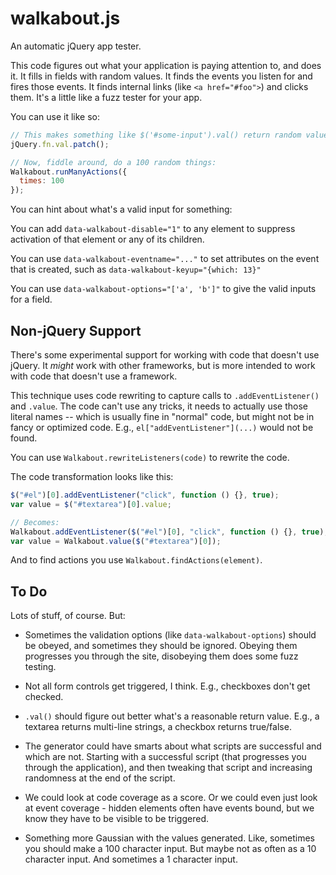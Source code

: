 walkabout.js
============

An automatic jQuery app tester.

This code figures out what your application is paying attention to,
and does it.  It fills in fields with random values.  It finds the
events you listen for and fires those events.  It finds internal links
(like `<a href="#foo">`) and clicks them.  It's a little like a fuzz
tester for your app.

You can use it like so:

```javascript
// This makes something like $('#some-input').val() return random values:
jQuery.fn.val.patch();

// Now, fiddle around, do a 100 random things:
Walkabout.runManyActions({
  times: 100
});
```

You can hint about what's a valid input for something:

You can add `data-walkabout-disable="1"` to any element to suppress
activation of that element or any of its children.

You can use `data-walkabout-eventname="..."` to set attributes on the
event that is created, such as `data-walkabout-keyup="{which: 13}"`

You can use `data-walkabout-options="['a', 'b']"` to give the valid inputs
for a field.

Non-jQuery Support
------------------

There's some experimental support for working with code that doesn't
use jQuery.  It *might* work with other frameworks, but is more
intended to work with code that doesn't use a framework.

This technique uses code rewriting to capture calls to
`.addEventListener()` and `.value`.  The code can't use any tricks, it
needs to actually use those literal names -- which is usually fine in
"normal" code, but might not be in fancy or optimized code.  E.g.,
`el["addEventListener"](...)` would not be found.

You can use `Walkabout.rewriteListeners(code)` to rewrite the code.

The code transformation looks like this:

```javascript
$("#el")[0].addEventListener("click", function () {}, true);
var value = $("#textarea")[0].value;

// Becomes:
Walkabout.addEventListener($("#el")[0], "click", function () {}, true);
var value = Walkabout.value($("#textarea")[0]);
```

And to find actions you use `Walkabout.findActions(element)`.

To Do
-----

Lots of stuff, of course.  But:

- Sometimes the validation options (like `data-walkabout-options`)
  should be obeyed, and sometimes they should be ignored.  Obeying
  them progresses you through the site, disobeying them does some fuzz
  testing.

- Not all form controls get triggered, I think.  E.g., checkboxes
  don't get checked.

- `.val()` should figure out better what's a reasonable return value.
  E.g., a textarea returns multi-line strings, a checkbox returns
  true/false.

- The generator could have smarts about what scripts are successful
  and which are not.  Starting with a successful script (that
  progresses you through the application), and then tweaking that
  script and increasing randomness at the end of the script.

- We could look at code coverage as a score.  Or we could even just
  look at event coverage - hidden elements often have events bound,
  but we know they have to be visible to be triggered.

- Something more Gaussian with the values generated.  Like, sometimes
  you should make a 100 character input.  But maybe not as often as a
  10 character input.  And sometimes a 1 character input.
